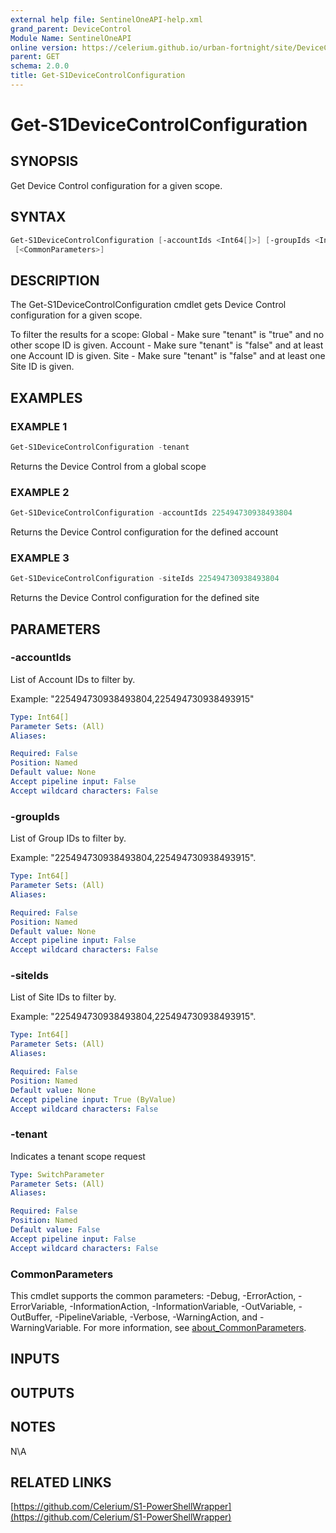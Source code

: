 ```yaml
---
external help file: SentinelOneAPI-help.xml
grand_parent: DeviceControl
Module Name: SentinelOneAPI
online version: https://celerium.github.io/urban-fortnight/site/DeviceControl/Get-S1DeviceControlConfiguration.html
parent: GET
schema: 2.0.0
title: Get-S1DeviceControlConfiguration
---
```


# Get-S1DeviceControlConfiguration

## SYNOPSIS
Get Device Control configuration for a given scope.

## SYNTAX

```powershell
Get-S1DeviceControlConfiguration [-accountIds <Int64[]>] [-groupIds <Int64[]>] [-siteIds <Int64[]>] [-tenant]
 [<CommonParameters>]
```

## DESCRIPTION
The Get-S1DeviceControlConfiguration cmdlet gets Device Control configuration for a given scope.

To filter the results for a scope:
    Global  - Make sure "tenant" is "true" and no other scope ID is given.
    Account - Make sure "tenant" is "false" and at least one Account ID is given.
    Site    - Make sure "tenant" is "false" and at least one Site ID is given.

## EXAMPLES

### EXAMPLE 1
```powershell
Get-S1DeviceControlConfiguration -tenant
```

Returns the Device Control from a global scope

### EXAMPLE 2
```powershell
Get-S1DeviceControlConfiguration -accountIds 225494730938493804
```

Returns the Device Control configuration for the defined account

### EXAMPLE 3
```powershell
Get-S1DeviceControlConfiguration -siteIds 225494730938493804
```

Returns the Device Control configuration for the defined site

## PARAMETERS

### -accountIds
List of Account IDs to filter by.

Example: "225494730938493804,225494730938493915"

```yaml
Type: Int64[]
Parameter Sets: (All)
Aliases:

Required: False
Position: Named
Default value: None
Accept pipeline input: False
Accept wildcard characters: False
```

### -groupIds
List of Group IDs to filter by.

Example: "225494730938493804,225494730938493915".

```yaml
Type: Int64[]
Parameter Sets: (All)
Aliases:

Required: False
Position: Named
Default value: None
Accept pipeline input: False
Accept wildcard characters: False
```

### -siteIds
List of Site IDs to filter by.

Example: "225494730938493804,225494730938493915".

```yaml
Type: Int64[]
Parameter Sets: (All)
Aliases:

Required: False
Position: Named
Default value: None
Accept pipeline input: True (ByValue)
Accept wildcard characters: False
```

### -tenant
Indicates a tenant scope request

```yaml
Type: SwitchParameter
Parameter Sets: (All)
Aliases:

Required: False
Position: Named
Default value: False
Accept pipeline input: False
Accept wildcard characters: False
```

### CommonParameters
This cmdlet supports the common parameters: -Debug, -ErrorAction, -ErrorVariable, -InformationAction, -InformationVariable, -OutVariable, -OutBuffer, -PipelineVariable, -Verbose, -WarningAction, and -WarningVariable. For more information, see [about_CommonParameters](http://go.microsoft.com/fwlink/?LinkID=113216).

## INPUTS

## OUTPUTS

## NOTES
N\A

## RELATED LINKS

[https://github.com/Celerium/S1-PowerShellWrapper](https://github.com/Celerium/S1-PowerShellWrapper)

